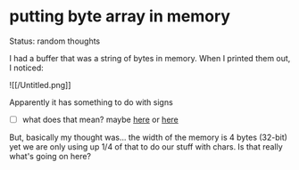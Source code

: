 # putting byte array in memory

Status: random thoughts

I had a buffer that was a string of bytes in memory. When I printed them out, I noticed:

![[/Untitled.png]]

Apparently it has something to do with signs

- [ ]  what does that mean? maybe [here](https://stackoverflow.com/questions/3512749/memcpy-adds-ff-ff-ff-to-the-beginning-of-a-byte) or [here](https://stackoverflow.com/questions/31090616/printf-adds-extra-ffffff-to-hex-print-from-a-char-array)

But, basically my thought was... the width of the memory is 4 bytes (32-bit) yet we are only using up 1/4 of that to do our stuff with chars. Is that really what's going on here?
